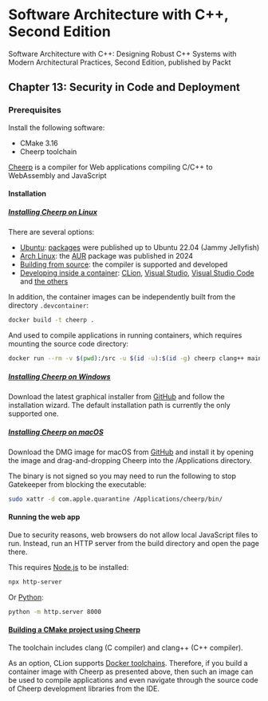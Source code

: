 # Software Architecture with C++, Second Edition

Software Architecture with C++: Designing Robust C++ Systems with Modern Architectural Practices, Second Edition, published by Packt

## Chapter 13: Security in Code and Deployment

### Prerequisites

Install the following software:

- CMake 3.16
- Cheerp toolchain

[Cheerp](https://cheerp.io/docs/overview) is a compiler for Web applications compiling C/C++ to WebAssembly and JavaScript

#### Installation

##### [Installing Cheerp on Linux](https://cheerp.io/docs/getting-started/installation#installing-cheerp-on-linux)

There are several options:

- [Ubuntu](https://cheerp.io/docs/getting-started/installation#ubuntu):
  [packages](https://launchpad.net/~leaningtech-dev/+archive/ubuntu/cheerp-ppa) were published up to Ubuntu 22.04 (Jammy Jellyfish)
- [Arch Linux](https://cheerp.io/docs/getting-started/installation#arch): the [AUR](https://aur.archlinux.org/packages/cheerp-git) package was published in 2024
- [Building from source](https://cheerp.io/docs/building-from-source/linux): the compiler is supported and developed
- [Developing inside a container](https://containers.dev/): [CLion](https://www.jetbrains.com/help/clion/remote-development.html),
  [Visual Studio](https://devblogs.microsoft.com/cppblog/dev-containers-for-c-in-visual-studio/),
  [Visual Studio Code](https://code.visualstudio.com/docs/devcontainers/containers) and [the others](https://containers.dev/supporting)

In addition, the container images can be independently built from the directory `.devcontainer`:

```bash
docker build -t cheerp .
```

And used to compile applications in running containers, which requires mounting the source code directory:

```bash
docker run --rm -v $(pwd):/src -u $(id -u):$(id -g) cheerp clang++ main.cpp -o app.js
```

##### [Installing Cheerp on Windows](https://cheerp.io/docs/getting-started/installation#installing-cheerp-on-windows)

Download the latest graphical installer from [GitHub](https://github.com/leaningtech/cheerp-meta/releases)
and follow the installation wizard. The default installation path is currently the only supported one.

##### [Installing Cheerp on macOS](https://cheerp.io/docs/getting-started/installation#installing-cheerp-on-macos)

Download the DMG image for macOS from [GitHub](https://github.com/leaningtech/cheerp-meta/releases) and install it
by opening the image and drag-and-dropping Cheerp into the /Applications directory.

The binary is not signed so you may need to run the following to stop Gatekeeper from blocking the executable:

```bash
sudo xattr -d com.apple.quarantine /Applications/cheerp/bin/
```

#### Running the web app

Due to security reasons, web browsers do not allow local JavaScript files to run.
Instead, run an HTTP server from the build directory and open the page there.

This requires [Node.js](https://nodejs.org/en/download/) to be installed:

```bash
npx http-server
```

Or [Python](https://www.python.org/downloads/):

```bash
python -m http.server 8000
```

#### [Building a CMake project using Cheerp](https://cheerp.io/docs/guides/build-systems/cmake)

The toolchain includes clang (C compiler) and clang++ (C++ compiler).

As an option, CLion supports [Docker toolchains](https://www.jetbrains.com/help/clion/clion-toolchains-in-docker.html#create-docker-toolchain).
Therefore, if you build a container image with Cheerp as presented above, then such an image can be used to compile applications
and even navigate through the source code of Cheerp development libraries from the IDE.
